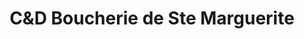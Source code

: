 ---
title: "C&D Boucherie de Ste Marguerite"
url: /pornichet/cetd-boucherie-de-ste-marguerite/
shop: boucherie
---